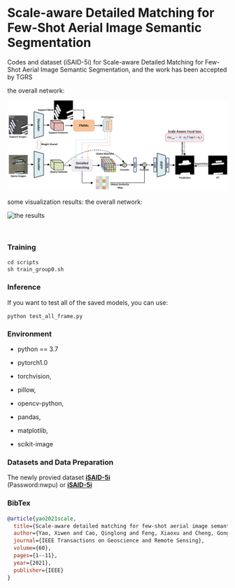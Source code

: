 # Scale-aware Detailed Matching for Few-Shot Aerial Image Semantic Segmentation
Codes and dataset (iSAID-5i) for Scale-aware Detailed Matching for Few-Shot Aerial Image Semantic Segmentation, and the work has been accepted by TGRS


the overall network:
<p align="left">
<img src="img/remote_sensing1.png" alt="the overall network" width="700px">
</p>
some visualization results:
the overall network:
<p align="left">
<img src="img/remote_sensing_result.png" alt="the results" width="800px">
</p>

<br>

### Training
```
cd scripts
sh train_group0.sh
```
### Inference
If you want to test all of the saved models, you can use:
```
python test_all_frame.py
```
### Environment
+ python == 3.7
+ pytorch1.0

+ torchvision,
+ pillow,
+ opencv-python,
+ pandas,
+ matplotlib,
+ scikit-image




### Datasets and Data Preparation

The newly provied dataset [**iSAID-5i**](https://pan.baidu.com/s/1kGvYMkHoV1eBM1k4VSG-HA)        
(Password:nwpu)
or  [**iSAID-5i**](https://drive.google.com/file/d/17PQ1iKCbaj2OjwBdCn_VBh09ntI4lxgL/view?usp=sharing)

### BibTex
```BibTex
@article{yao2021scale,
  title={Scale-aware detailed matching for few-shot aerial image semantic segmentation},
  author={Yao, Xiwen and Cao, Qinglong and Feng, Xiaoxu and Cheng, Gong and Han, Junwei},
  journal={IEEE Transactions on Geoscience and Remote Sensing},
  volume={60},
  pages={1--11},
  year={2021},
  publisher={IEEE}
}
